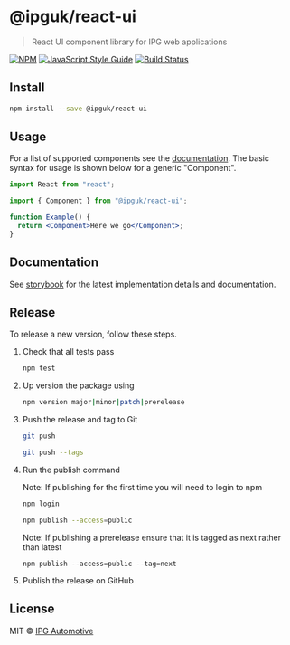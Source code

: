 # @ipguk/react-ui

> React UI component library for IPG web applications

[![NPM](https://img.shields.io/npm/v/@ipguk/components.svg)](https://www.npmjs.com/package/@ipguk/components) [![JavaScript Style Guide](https://img.shields.io/badge/code_style-standard-brightgreen.svg)](https://standardjs.com) [![Build Status](https://github.com/IPG-Automotive-UK/components/workflows/Tests/badge.svg)](https://github.com/IPG-Automotive-UK/components/actions)

## Install

```bash
npm install --save @ipguk/react-ui
```

## Usage

For a list of supported components see the [documentation](https://ipguk-react-ui.netlify.app/). The basic syntax for usage is shown below for a generic "Component".

```jsx
import React from "react";

import { Component } from "@ipguk/react-ui";

function Example() {
  return <Component>Here we go</Component>;
}
```

## Documentation

See [storybook](https://ipguk-react-ui.netlify.app/) for the latest implementation details and documentation.

## Release

To release a new version, follow these steps.

1. Check that all tests pass

   ```bash
   npm test
   ```

2. Up version the package using

   ```bash
   npm version major|minor|patch|prerelease

   ```

3. Push the release and tag to Git

   ```bash
   git push

   ```
   
   ```bash
   git push --tags

   ```

4. Run the publish command

   Note: If publishing for the first time you will need to login to npm
   ```bash
   npm login

   ```

   ```bash
   npm publish --access=public
   ```

    Note: If publishing a prerelease ensure that it is tagged as next rather than latest

    ```
    npm publish --access=public --tag=next
    ```

5. Publish the release on GitHub

## License

MIT © [IPG Automotive](https://ipg-automotive.com/)
